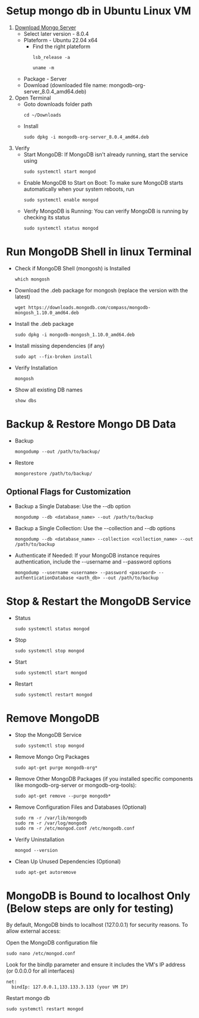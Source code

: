 # Setup mongo db in Ubuntu Linux VM

1. [Download Mongo Server](https://www.mongodb.com/try/download/community)
   - Select later version - 8.0.4
   - Plateform - Ubuntu 22.04 x64
     - Find the right plateform
        ```
        lsb_release -a
        ```
        ```
        uname -m
        ```
   - Package - Server
   - Download (downloaded file name: mongodb-org-server_8.0.4_amd64.deb)
2. Open Terminal
   - Goto downloads folder path
        ```
        cd ~/Downloads
        ```
   - Install
        ```
        sudo dpkg -i mongodb-org-server_8.0.4_amd64.deb
        ```
3. Verify
   - Start MongoDB: If MongoDB isn't already running, start the service using
        ```
        sudo systemctl start mongod
        ```
   - Enable MongoDB to Start on Boot: To make sure MongoDB starts automatically when your system reboots, run
        ```
        sudo systemctl enable mongod
        ```
   - Verify MongoDB is Running: You can verify MongoDB is running by checking its status
        ```
        sudo systemctl status mongod
        ```

# Run MongoDB Shell in linux Terminal
-  Check if MongoDB Shell (mongosh) is Installed
    ```
    which mongosh
    ```
-  Download the .deb package for mongosh (replace the version with the latest)
    ```
    wget https://downloads.mongodb.com/compass/mongodb-mongosh_1.10.0_amd64.deb
    ```
-  Install the .deb package
    ```
    sudo dpkg -i mongodb-mongosh_1.10.0_amd64.deb
    ```
-  Install missing dependencies (if any)
    ```
    sudo apt --fix-broken install
    ```
-  Verify Installation
    ```
    mongosh
    ```
-  Show all existing DB names
    ```
    show dbs
    ```

# Backup & Restore Mongo DB Data
   - Backup
        ```
        mongodump --out /path/to/backup/
        ```
   - Restore
        ```
        mongorestore /path/to/backup/
        ```

## Optional Flags for Customization
   - Backup a Single Database: Use the --db option
        ```
        mongodump --db <database_name> --out /path/to/backup
        ```
   - Backup a Single Collection: Use the --collection and --db options
        ```
        mongodump --db <database_name> --collection <collection_name> --out /path/to/backup
        ```
   - Authenticate if Needed: If your MongoDB instance requires authentication, include the --username and --password options
        ```
        mongodump --username <username> --password <password> --authenticationDatabase <auth_db> --out /path/to/backup
        ```

# Stop & Restart the MongoDB Service
   - Status
        ```
        sudo systemctl status mongod
        ```
   - Stop
        ```
        sudo systemctl stop mongod
        ```
   - Start
        ```
        sudo systemctl start mongod
        ```
   - Restart
        ```
        sudo systemctl restart mongod
        ```

# Remove MongoDB
   - Stop the MongoDB Service
        ```
        sudo systemctl stop mongod
        ```
   - Remove Mongo Org Packages
        ```
        sudo apt-get purge mongodb-org*
        ```
   - Remove Other MongoDB Packages (if you installed specific components like mongodb-org-server or mongodb-org-tools):
        ```
        sudo apt-get remove --purge mongodb*
        ```
   - Remove Configuration Files and Databases (Optional)
        ```
        sudo rm -r /var/lib/mongodb
        sudo rm -r /var/log/mongodb
        sudo rm -r /etc/mongod.conf /etc/mongodb.conf
        ```
   - Verify Uninstallation
        ```
        mongod --version
        ```
   - Clean Up Unused Dependencies (Optional)
        ```
        sudo apt-get autoremove
        ```


# MongoDB is Bound to localhost Only (Below steps are only for testing)
By default, MongoDB binds to localhost (127.0.0.1) for security reasons. To allow external access:

Open the MongoDB configuration file

```
sudo nano /etc/mongod.conf
```

Look for the bindIp parameter and ensure it includes the VM's IP address (or 0.0.0.0 for all interfaces)

```
net:
  bindIp: 127.0.0.1,133.133.3.133 (your VM IP)
```
Restart mongo db
```
sudo systemctl restart mongod
```